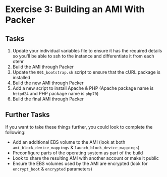 # Exercise 3: Building an AMI With Packer

## Tasks

1. Update your individual variables file to ensure it has the required details so you'll be able to ssh to the instance and differentiate it from each otehr
2. Build the AMI through Packer
3. Update the `001_bootstrap.sh` script to ensure that the cURL package is installed
4. Build the new AMI through Packer
5. Add a new script to install Apache & PHP (Apache package name is `httpd24` and PHP package name is `php70`)
6. Build the final AMI through Packer

## Further Tasks

If you want to take these things further, you could look to complete the following:

* Add an additional EBS volume to the AMI (look at both `ami_block_device_mappings` & `launch_block_device_mappings`)
* Preconfigure parts of the operating system as part of the build
* Look to share the resulting AMI with another account or make it public
* Ensure the EBS volumes used by the AMI are encrypted (look for `encrypt_boot` & `encrypted` parameters)